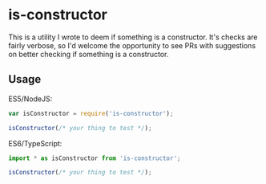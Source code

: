# is-constructor
This is a utility I wrote to deem if something is a constructor. It's checks are fairly verbose, so I'd welcome the opportunity to see PRs with suggestions on better checking if something is a constructor.

## Usage

ES5/NodeJS:
```js
var isConstructor = require('is-constructor');

isConstructor(/* your thing to test */);
```

ES6/TypeScript:
```ts
import * as isConstructor from 'is-constructor';

isConstructor(/* your thing to test */);
```
